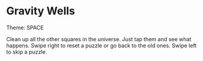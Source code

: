 # Gravity Wells

Theme: SPACE

Clean up all the other squares in the universe. Just tap them and see what happens.
Swipe right to reset a puzzle or go back to the old ones. Swipe left to skip a puzzle.
